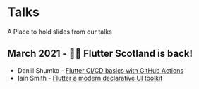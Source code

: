 # Talks
A Place to hold slides from our talks

## March 2021 - 💙🏴󠁧󠁢󠁳󠁣󠁴󠁿󠁧󠁢󠁳󠁣󠁴󠁿 Flutter Scotland is back!

- Daniil Shumko - [Flutter CI/CD basics
with GitHub Actions]()
- Iain Smith - [Flutter
 a modern declarative UI toolkit]()
